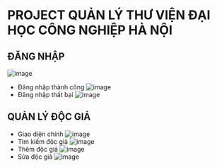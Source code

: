 # PROJECT QUẢN LÝ THƯ VIỆN ĐẠI HỌC CÔNG NGHIỆP HÀ NỘI

## ĐĂNG NHẬP
![image](https://github.com/ThanhTungPh2/QUANLYTHUVIEN/assets/78742865/c9e380e2-8802-4fc4-b5e4-0be9a1255a43)

* Đăng nhập thành công
![image](https://github.com/ThanhTungPh2/QUANLYTHUVIEN/assets/78742865/4545494c-d625-402d-96a2-77e825b8f2a2)
* Đăng nhập thất bại
![image](https://github.com/ThanhTungPh2/QUANLYTHUVIEN/assets/78742865/f176eb19-6082-4c29-92ad-0543acf98bb2)
## QUẢN LÝ ĐỘC GIẢ

* Giao diện chính
![image](https://github.com/ThanhTungPh2/QUANLYTHUVIEN/assets/78742865/7336c53d-8da1-4250-856f-d0ce428ae117)
* Tìm kiếm độc giả
![image](https://github.com/ThanhTungPh2/QUANLYTHUVIEN/assets/78742865/cd10a01d-844e-48ad-91a4-3aea93a77f9f)
* Thêm độc giả
![image](https://github.com/ThanhTungPh2/QUANLYTHUVIEN/assets/78742865/0edbb098-0a97-44fb-885b-574e8254e681)
* Sửa độc giả
![image](https://github.com/ThanhTungPh2/QUANLYTHUVIEN/assets/78742865/97fa6911-1d35-47d4-8ba7-7fb39dbbc997)
